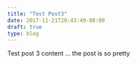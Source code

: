 ```yaml
---
title: "Test Post3"
date: 2017-11-21T20:43:49-08:00
draft: true
type: blog
---
```


Test post 3 content ... the post is so pretty
